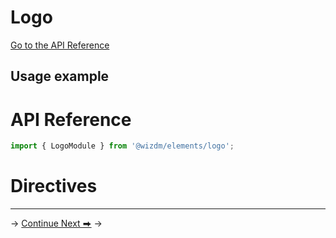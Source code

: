 <!-- toc: reference.json -->

# Logo
[Go to the API Reference](#api-reference)


## Usage example

# API Reference
```typescript
import { LogoModule } from '@wizdm/elements/logo';

```

# Directives

--- 


->
[Continue Next ⮕](docs/toc?go=next) 
->  